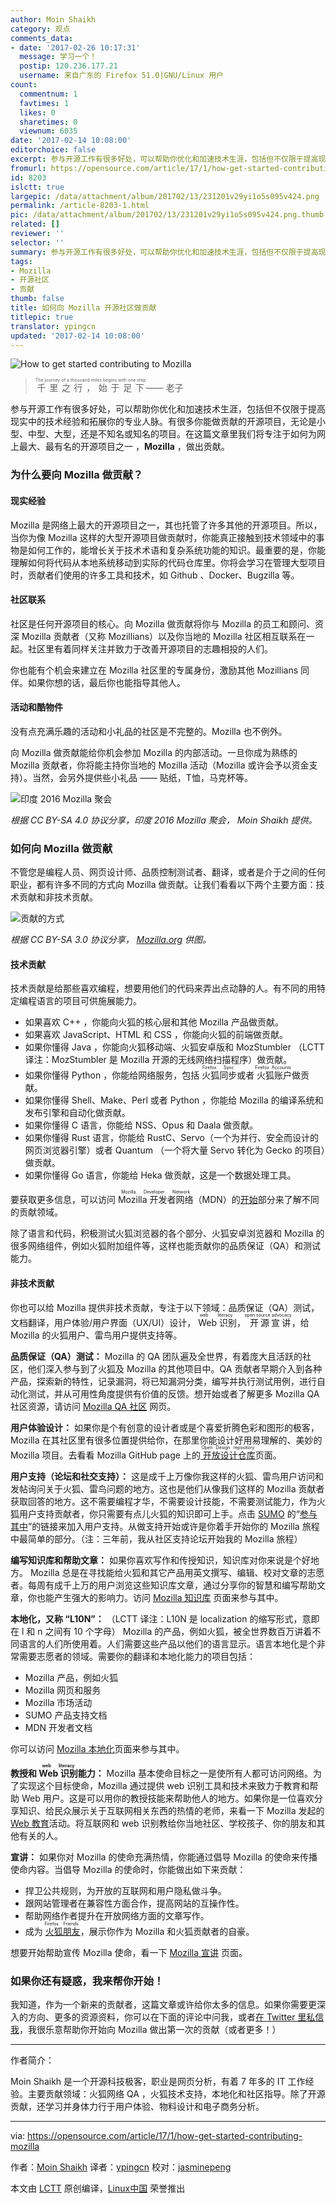 ```yaml
---
author: Moin Shaikh
category: 观点
comments_data:
- date: '2017-02-26 10:17:31'
  message: 学习一个！
  postip: 120.236.177.21
  username: 来自广东的 Firefox 51.0|GNU/Linux 用户
count:
  commentnum: 1
  favtimes: 1
  likes: 0
  sharetimes: 0
  viewnum: 6035
date: '2017-02-14 10:08:00'
editorchoice: false
excerpt: 参与开源工作有很多好处，可以帮助你优化和加速技术生涯，包括但不仅限于提高现实中的技术经验和拓展你的专业人脉。
fromurl: https://opensource.com/article/17/1/how-get-started-contributing-mozilla
id: 8203
islctt: true
largepic: /data/attachment/album/201702/13/231201v29yi1o5s095v424.png
permalink: /article-8203-1.html
pic: /data/attachment/album/201702/13/231201v29yi1o5s095v424.png.thumb.jpg
related: []
reviewer: ''
selector: ''
summary: 参与开源工作有很多好处，可以帮助你优化和加速技术生涯，包括但不仅限于提高现实中的技术经验和拓展你的专业人脉。
tags:
- Mozilla
- 开源社区
- 贡献
thumb: false
title: 如何向 Mozilla 开源社区做贡献
titlepic: true
translator: ypingcn
updated: '2017-02-14 10:08:00'
---
```


![How to get started contributing to Mozilla](/data/attachment/album/201702/13/231201v29yi1o5s095v424.png "How to get started contributing to Mozilla")



> 
> <ruby> 千里之行，始于足下 <rp>  （ </rp> <rt>  The journey of a thousand miles begins with one step </rt> <rp>  ） </rp></ruby>—— 老子
> 
> 
> 


参与开源工作有很多好处，可以帮助你优化和加速技术生涯，包括但不仅限于提高现实中的技术经验和拓展你的专业人脉。有很多你能做贡献的开源项目，无论是小型、中型、大型，还是不知名或知名的项目。在这篇文章里我们将专注于如何为网上最大、最有名的开源项目之一 ，**Mozilla** ，做出贡献。


### 为什么要向 Mozilla 做贡献？


#### 现实经验


Mozilla 是网络上最大的开源项目之一，其也托管了许多其他的开源项目。所以，当你为像 Mozilla 这样的大型开源项目做贡献时，你能真正接触到技术领域中的事物是如何工作的，能增长关于技术术语和复杂系统功能的知识。最重要的是，你能理解如何将代码从本地系统移动到实际的代码仓库里。你将会学习在管理大型项目时，贡献者们使用的许多工具和技术，如 Github 、Docker、Bugzilla 等。


#### 社区联系


社区是任何开源项目的核心。向 Mozilla 做贡献将你与 Mozilla 的员工和顾问、资深 Mozilla 贡献者（又称 Mozillians）以及你当地的 Mozilla 社区相互联系在一起。社区里有着同样关注并致力于改善开源项目的志趣相投的人们。


你也能有个机会来建立在 Mozilla 社区里的专属身份，激励其他 Mozillians 同伴。如果你想的话，最后你也能指导其他人。


#### 活动和酷物件


没有点充满乐趣的活动和小礼品的社区是不完整的。Mozilla 也不例外。


向 Mozilla 做贡献能给你机会参加 Mozilla 的内部活动。一旦你成为熟练的 Mozilla 贡献者，你将能主持你当地的 Mozilla 活动（Mozilla 或许会予以资金支持）。当然，会另外提供些小礼品 —— 贴纸，T恤，马克杯等。


![印度 2016 Mozilla 聚会](/data/attachment/album/201702/13/231202hk44sjh4snnvjdv8.jpg "India Mozilla meetup 2016")


*根据 CC BY-SA 4.0 协议分享，印度 2016 Mozilla 聚会， Moin Shaikh 提供。*


### 如何向 Mozilla 做贡献


不管您是编程人员、网页设计师、品质控制测试者、翻译，或者是介于之间的任何职业，都有许多不同的方式向 Mozilla 做贡献。让我们看看以下两个主要方面：技术贡献和非技术贡献。


![贡献的方式](/data/attachment/album/201702/13/231203rci1f19alpn3a1v3.jpg "Ways to contribute")


*根据 CC BY-SA 3.0 协议分享， [Mozilla.org](http://mozilla.org/) 供图。*


#### 技术贡献


技术贡献是给那些喜欢编程，想要用他们的代码来弄出点动静的人。有不同的用特定编程语言的项目可供施展能力。


* 如果喜欢 C++ ，你能向火狐的核心层和其他 Mozilla 产品做贡献。
* 如果喜欢 JavaScript、HTML 和 CSS ，你能向火狐的前端做贡献。
* 如果你懂得 Java ，你能向火狐移动端、火狐安卓版和 MozStumbler （LCTT 译注：MozStumbler 是 Mozilla 开源的无线网络扫描程序）做贡献。
* 如果你懂得 Python ，你能给网络服务，包括<ruby> 火狐同步 <rp>  （ </rp> <rt>  Firefox Sync </rt> <rp>  ） </rp></ruby>或者<ruby> 火狐账户 <rp>  （ </rp> <rt>  Firefox Accounts </rt> <rp>  ） </rp></ruby>做贡献。
* 如果你懂得 Shell、Make、Perl 或者 Python ，你能给 Mozilla 的编译系统和发布引擎和自动化做贡献。
* 如果你懂得 C 语言，你能给 NSS、Opus 和 Daala 做贡献。
* 如果你懂得 Rust 语言，你能给 RustC、Servo（一个为并行、安全而设计的网页浏览器引擎）或者 Quantum （一个将大量 Servo 转化为 Gecko 的项目）做贡献。
* 如果你懂得 Go 语言，你能给 Heka 做贡献，这是一个数据处理工具。


要获取更多信息，可以访问 <ruby> Mozilla 开发者网络 <rt>  Mozilla Developer Network </rt></ruby>（MDN）的[开始](https://developer.mozilla.org/en-US/docs/Mozilla/Developer_guide/Introduction#Find_a_bug_we&#39;ve_identified_as_a_good_fit_for_new_contributors.)部分来了解不同的贡献领域。


除了语言和代码，积极测试火狐浏览器的各个部分、火狐安卓浏览器和 Mozilla 的很多网络组件，例如火狐附加组件等，这样也能贡献你的品质保证（QA）和测试能力。


#### 非技术贡献


你也可以给 Mozilla 提供非技术贡献，专注于以下领域：品质保证（QA）测试，文档翻译，用户体验/用户界面（UX/UI）设计，<ruby> Web 识别 <rp>  （ </rp> <rt>  web literacy </rt> <rp>  ） </rp></ruby>，<ruby> 开源宣讲 <rp>  （ </rp> <rt>  open source advocacy </rt> <rp>  ） </rp></ruby>，给 Mozilla 的火狐用户、雷鸟用户提供支持等。


**品质保证（QA）测试：** Mozilla 的 QA 团队遍及全世界，有着庞大且活跃的社区，他们深入参与到了火狐及 Mozilla 的其他项目中。QA 贡献者早期介入到各种产品，探索新的特性，记录漏洞，将已知漏洞分类，编写并执行测试用例，进行自动化测试，并从可用性角度提供有价值的反馈。想开始或者了解更多 Mozilla QA 社区资源，请访问 [Mozilla QA 社区](https://quality.mozilla.org/get-involved/) 网页。


**用户体验设计：** 如果你是个有创意的设计者或是个喜爱折腾色彩和图形的极客，Mozilla 在其社区里有很多位置提供给你，在那里你能设计好用易理解的、美妙的 Mozilla 项目。去看看 Mozilla GitHub page 上的[<ruby> 开放设计仓库 <rt>  Open Design repository </rt></ruby>](https://github.com/mozilla/OpenDesign) 页面。


**用户支持（论坛和社交支持）：** 这是成千上万像你我这样的火狐、雷鸟用户访问和发帖询问关于火狐、雷鸟问题的地方。这也是他们从像我们这样的 Mozilla 贡献者获取回答的地方。这不需要编程才华，不需要设计技能，不需要测试能力，作为火狐用户支持贡献者，你只需要有点儿火狐的知识即可上手。点击 [SUMO](http://support.mozilla.org/) 的“[参与其中](https://support.mozilla.org/en-US/get-involved/questions)”的链接来加入用户支持。从做支持开始或许是你着手开始你的 Mozilla 旅程中最简单的部分。（注：三年前，我从社区支持论坛开始我的 Mozilla 旅程）


**编写知识库和帮助文章：** 如果你喜欢写作和传授知识，知识库对你来说是个好地方。 Mozilla 总是在寻找能给火狐和其它产品用英文撰写、编辑、校对文章的志愿者。每周有成千上万的用户浏览这些知识库文章，通过分享你的智慧和编写帮助文章，你也能产生强大的影响力。访问 [Mozilla 知识库](https://support.mozilla.org/en-US/get-involved/kb) 页面来参与其中。


**本地化，又称 “L10N”：** （LCTT 译注：L10N 是 localization 的缩写形式，意即在 l 和 n 之间有 10 个字母） Mozilla 的产品，例如火狐，被全世界数百万讲着不同语言的人们所使用着。人们需要这些产品以他们的语言显示。语言本地化是个非常需要志愿者的领域。需要你的翻译和本地化能力的项目包括：


* Mozilla 产品，例如火狐
* Mozilla 网页和服务
* Mozilla 市场活动
* SUMO 产品支持文档
* MDN 开发者文档


你可以访问 [Mozilla 本地化](https://l10n.mozilla.org/)页面来参与其中。


**教授和 <ruby> Web 识别 <rp>  （ </rp> <rt>  web literacy </rt> <rp>  ） </rp></ruby>能力：** Mozilla 基本使命目标之一是使所有人都可访问网络。为了实现这个目标使命，Mozilla 通过提供 web 识别工具和技术来致力于教育和帮助 Web 用户。这是可以用你的教授技能来帮助他人的地方。如果你是一位喜欢分享知识、给民众展示关于互联网相关东西的热情的老师，来看一下 Mozilla 发起的 [Web 教育](https://learning.mozilla.org/en-US/)活动。将互联网和 web 识别教给你当地社区、学校孩子、你的朋友和其他有关的人。


**宣讲：** 如果你对 Mozilla 的使命充满热情，你能通过倡导 Mozilla 的使命来传播使命内容。当倡导 Mozilla 的使命时，你能做出如下来贡献：


* 捍卫公共规则，为开放的互联网和用户隐私做斗争。
* 跟网站管理者在兼容性方面合作，提高网站的互操作性。
* 帮助网络作者提升在开放网络方面的文章写作。
* 成为<ruby> <a href="https://www.mozilla.org/en-US/contribute/friends/">  火狐朋友 </a> <rp>  （ </rp> <rt>  Firefox Friends </rt> <rp>  ） </rp></ruby>，展示你作为 Mozilla 和火狐贡献者的自豪。


想要开始帮助宣传 Mozilla 使命，看一下 [Mozilla 宣讲](https://advocacy.mozilla.org/en-US) 页面。


### 如果你还有疑惑，我来帮你开始！


我知道，作为一个新来的贡献者，这篇文章或许给你太多的信息。如果你需要更深入的方向、更多的资源资料，你可以在下面的评论中问我，或者[在 Twitter 里私信我](https://twitter.com/moingshaikh)，我很乐意帮助你开始向 Mozilla 做出第一次的贡献（或者更多！）




---


作者简介：


Moin Shaikh 是一个开源科技极客，职业是网页分析，有着 7 年多的 IT 工作经验。主要贡献领域：火狐网络 QA ，火狐技术支持，本地化和社区指导。除了开源贡献，还学习并身体力行于用户体验、物料设计和电子商务分析。




---


via: <https://opensource.com/article/17/1/how-get-started-contributing-mozilla>


作者：[Moin Shaikh](https://opensource.com/users/moinshaikh) 译者：[ypingcn](https://github.com/ypingcn) 校对：[jasminepeng](https://github.com/jasminepeng)


本文由 [LCTT](https://github.com/LCTT/TranslateProject) 原创编译，[Linux中国](https://linux.cn/) 荣誉推出